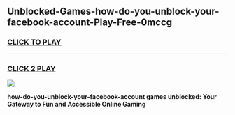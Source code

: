 
## Unblocked-Games-how-do-you-unblock-your-facebook-account-Play-Free-0mccg
<h3>
<a href="https://premium76.site?title=how-do-you-unblock-your-facebook-account&ref=12A">CLICK TO PLAY</a></h3>
<hr>

<h3>
<a href="https://premium76.site?title=how-do-you-unblock-your-facebook-account&ref=12A">CLICK 2 PLAY</a>
  
</h3>

<a href="https://premium76.site?title=how-do-you-unblock-your-facebook-account&ref=12A"><img src="https://clearcache.store/games.png"></a>


**how-do-you-unblock-your-facebook-account games unblocked: Your Gateway to Fun and Accessible Online Gaming**
